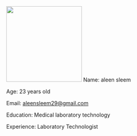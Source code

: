 <img  width="200" height="200" src='https://user-images.githubusercontent.com/118962423/204257991-99ba81f0-0111-4067-993f-553d74cae41b.jpeg'>
Name: aleen sleem 

Age: 23 years old 

Email: aleensleem29@gmail.com

Education: Medical laboratory technology 

Experience: Laboratory Technologist 



